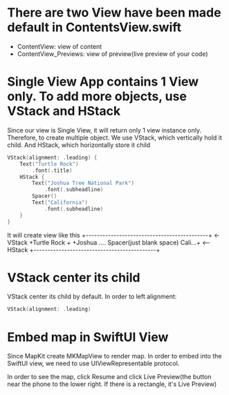 # There are two View have been made default in ContentsView.swift
- ContentView: view of content
- ContentView_Previews: view of preview(live preview of your code)

# Single View App contains 1 View only. To add more objects, use VStack and HStack

Since our view is Single View, it will return only 1 view instance only. Therefore, to create multiple object. We use VStack, which vertically hold it child. And HStack, which horizontally store it child

```swift
VStack(alignment: .leading) {
    Text("Turtle Rock")
        .font(.title)
    HStack {
        Text("Joshua Tree National Park")
            .font(.subheadline)
        Spacer()
        Text("California")
            .font(.subheadline)
    }
}
```

It will create view like this
+--------------------------------------------+ <-VStack
+Turtle Rock                                 +
+Joshua .... Spacer(just blank space) Cali...+ <--HStack
+--------------------------------------------+

# VStack center its child
VStack center its child by default. In order to left alignment:
```swift
VStack(alignment: .leading)
```

# Embed map in SwiftUI View
Since MapKit create MKMapView to render map. In order to embed into the SwiftUI view, we need to use UIViewRepresentable protocol.

In order to see the map, click Resume and click Live Preview(the button near the phone to the lower right. If there is a rectangle, it's Live Preview)